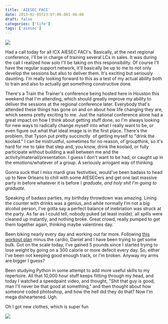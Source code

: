 ```yaml
---
title: 'AIESEC FACI'
date: 2013-02-05T23:07:00.001-06:00
draft: false
categories: ['life']
tags: ['aiesec']
---
```




[![](http://4.bp.blogspot.com/-nRQ1zdQzL8M/UQ8NJ4FtTdI/AAAAAAAAMLI/ZqazfsuXvN0/s400/IMG_4670.JPG)](http://4.bp.blogspot.com/-nRQ1zdQzL8M/UQ8NJ4FtTdI/AAAAAAAAMLI/ZqazfsuXvN0/s1600/IMG_4670.JPG)


Had a call today for all ICX AIESEC FACI's. Basically, at the next regional conference, I'll be in charge of training several LCs in sales. It was during the call I realized how solo I'll be taking on this responsibility. Of course I'll have the regular support network, it'll basically be up to me to not only develop the sessions but also to deliver them. It's exciting but seriously daunting. I'm really looking forward to this as a test of my actual ability both to train and also to actually get something constructive done.

There's a Train the Trainer's conference being hosted here in Houston this weekend that I'm attending, which should greatly improve my ability to deliver the sessions at the regional conference later. Everybody that's attended these things has gone on and on about how life changing they are, which seems pretty exciting to me. Just the national conference alone had a great impact on how I think about getting stuff done, so I'm always looking for new ways to radically change myself into what I really want to be, or even figure out what that ideal image is in the first place. There's the problem, that Tyson put pretty succinctly  of getting myself to "drink the koolaid." I can be mistrustful, sometimes for no reason, of groupthink, so it's hard for me to take that step and, you know, drink the koolaid, or fully participate without building a wall between me and the activity/material/presentation. I guess I don't want to be had, or caught up in the emotions/whatever of a group. A seriously arrogant way of thinking.

Gonna suck that I miss mardi gras festivities, would've been badass to head up to New Orleans to chill with some AIESECers and get one last massive party in before whatever it is before I _graduate, and holy shit I'm going to graduate_.

Speaking of badass parties, my birthday throwdown was amazing. Lining the counter with drinks was a genius, and while normally I'm not a big alcohol person, I've gotta say a perfect balance of inebriation was struck at the party. As far as I could tell, nobody puked (at least inside), all spills were cleaned up instantly, and nothing broke. Great crowd, really pumped to get them together again, thinking maybe valentines day.

Been biking nearly every day and working out far more. Following [this workout plan](http://www.reddit.com/r/Fitness/comments/14o0tx/who_says_asians_are_tiny_my_6_month_cut_progress/) minus the cardio, Daniel and I have been trying to get some bulk. Got on the scale today, I've gained 5 pounds since I started trying to lose weight by going on a 300 calorie or more defecit every day. So, either I've been not keeping good enough track, or I'm broken. Anyway my arms are bigger I guess?

Been studying Python in some attempt to add more useful skills to my repertoire. All that 10,000 hour stuff keeps flitting through my head, and today I watched a speedpaint video, and thought, "Shit that guy is good, man I'll never be that good at something," and then thought about how someone coded photoshop, and how the hell did they do that? Now I'm mega disheartened. Ugh.



Oh I got new clothes, which is super fun




[![](http://4.bp.blogspot.com/-QbOHdtmCpYA/UQ8LhiZNw4I/AAAAAAAAMHw/lC2mPM6wQCw/s400/20130126_124701.jpg)](http://4.bp.blogspot.com/-QbOHdtmCpYA/UQ8LhiZNw4I/AAAAAAAAMHw/lC2mPM6wQCw/s1600/20130126_124701.jpg)
